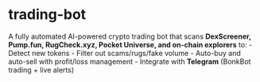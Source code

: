 # trading-bot
A fully automated AI-powered crypto trading bot that scans **DexScreener, Pump.fun, RugCheck.xyz, Pocket Universe, and on-chain explorers** to:  - Detect new tokens  - Filter out scams/rugs/fake volume  - Auto-buy and auto-sell with profit/loss management  - Integrate with **Telegram** (BonkBot trading + live alerts)

